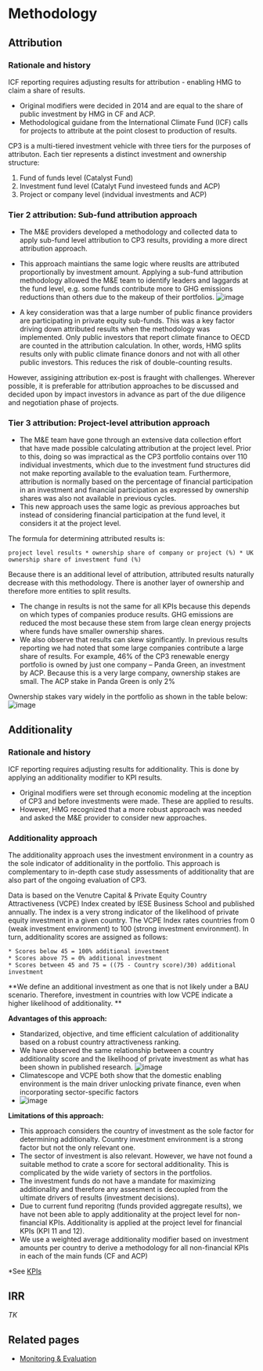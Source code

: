 # Methodology

## Attribution

### Rationale and history
ICF reporting requires adjusting results for attribution - enabling HMG to claim a share of results. 
* Original modifiers were decided in 2014 and are equal to the share of public investment by HMG in CF and ACP. 
* Methodological guidane from the International Climate Fund (ICF) calls for projects to attribute at the point closest to production of results. 

CP3 is a multi-tiered investment vehicle with three tiers for the purposes of attributon. Each tier represents a distinct investment and ownership structure:
1. Fund of funds level (Catalyst Fund)
2. Investment fund level (Catalyt Fund investeed funds and ACP)
3. Project or company level (indvidual investments and ACP)

### Tier 2 attribution: Sub-fund attribution approach
* The M&E providers developed a methodology and collected data to apply sub-fund level attribution to CP3 results, providing a more direct attribution approach. 
* This approach maintians the same logic where reuslts are attributed proportionally by investment amount. Applying a sub-fund attribution methodology allowed the M&E team to identify leaders and laggards at the fund level, e.g. some funds contribute more to GHG emissions reductions than others due to the makeup of their portfolios. 
![image](https://user-images.githubusercontent.com/96526387/147655793-e2c7b600-d158-4d01-b1cd-e91d615b8df0.png)

* A key consideration was that a large number of public finance providers are participating in private equity sub-funds. This was a key factor driving down attributed results when the methodology was implemented. Only public investors that report climate finance to OECD are counted in the attribution calculation. In other, words, HMG splits results only with public climate finance donors and not with all other public investors. This reduces the risk of double-counting results. 

However, assigining attribution ex-post is fraught with challenges. Wherever possible, it is preferable for attribution approaches to be discussed and decided upon by impact investors in advance as part of the due diligence and negotiation phase of projects. 

### Tier 3 attribution: Project-level attribution approach
* The M&E team have gone through an extensive data collection effort that have made possible calculating attribution at the project level. Prior to this, doing so was impractical as the CP3 portfolio contains over 110 individual investments, which due to the investment fund structures did not make reporting available to the evaluation team. Furthermore, attribution is normally based on the percentage of financial participation in an investment and financial participation as expressed by ownership shares was also not available in previous cycles. 
* This new approach uses the same logic as previous approaches but instead of considering financial participation at the fund level, it considers it at the project level.

The formula for determining attributed results is:
```
project level results * ownership share of company or project (%) * UK ownership share of investment fund (%)
```

Because there is an additional level of attribution, attributed results naturally decrease with this methodology. There is another layer of ownership and therefore more entities to split results.
* The change in results is not the same for all KPIs because this depends on which types of companies produce results. GHG emissions are reduced the most because these stem from large clean energy projects where funds have smaller ownership shares. 
* We also observe that results can skew significantly. In previous results reporting we had noted that some large companies contribute a large share of results. For example, 46% of the CP3 renewable energy portfolio is owned by just one company – Panda Green, an investment by ACP. Because this is a very large company, ownership stakes are small. The ACP stake in Panda Green is only 2%

Ownership stakes vary widely in the portfolio as shown in the table below:
![image](https://user-images.githubusercontent.com/96526387/147660215-8294fa00-554a-4592-a5db-8b95a28b1997.png)

## Additionality

### Rationale and history
ICF reporting requires adjusting results for additionality. This is done by applying an additionality modifier to KPI results. 
* Original modifiers were set through economic modeling at the inception of CP3 and before investments were made. These are applied to results. 
* However, HMG recognized that a more robust approach was needed and asked the M&E provider to consider new approaches. 

### Additionality approach
The additionality approach uses the investment environment in a country as the sole indicator of additionality in the portfolio. This approach is complementary to in-depth case study assessments of additionality that are also part of the ongoing evaluation of CP3.

Data is based on the Venutre Capital & Private Equity Country Attractiveness (VCPE) Index created by IESE Business School and published annually. The index is a very strong indicator of the likelihood of private equity investment in a given country. 
The VCPE Index rates countries from 0 (weak investment environment) to 100 (strong investment environment). In turn, additionality scores are assigned as follows:
```
* Scores below 45 = 100% additional investment
* Scores above 75 = 0% additional investment
* Scores between 45 and 75 = ((75 - Country score)/30) additional investment
```

**We define an additional investment as one that is not likely under a BAU scenario. Therefore, investment in countries with low VCPE indicate a higher likelihood of additionality. **

**Advantages of this approach:**
* Standarized, objective, and time efficient calculation of additionality based on a robust country attractiveness ranking. 
* We have observed the same relationship between a country additionality score and the likelihood of private investment as what has been shown in published research.
![image](https://user-images.githubusercontent.com/96526387/147658993-4ea730f7-febb-4f26-9e2d-8aced53b7270.png)
* Climatescope and VCPE both show that the domestic enabling environment is the main driver unlocking private finance, even when incorporating sector-specific factors
* ![image](https://user-images.githubusercontent.com/96526387/147659027-3ba1aa5f-b2cb-4b94-bab9-0ac11cd144fb.png)


**Limitations of this approach:** 
* This approach considers the country of investment as the sole factor for determining additionalty. Country investment environment is a strong factor but not the only relevant one. 
* The sector of investment is also relevant. However, we have not found a suitable method to crate a score for sectoral additionality. This is complicated by the wide variety of sectors in the portfolios. 
* The investment funds do not have a mandate for maximizing additionality and therefore any assesment is decoupled from the ultimate drivers of results (investment decisions).
* Due to current fund reporitng (funds provided aggregate results), we have not been able to apply additionality at the project level for non-financial KPIs. Additionality is applied at the project level for financial KPIs (KPI 11 and 12). 
* We use a weighted average additionality modifier based on investment amounts per country to derive a methodology for all non-financial KPIs in each of the main funds (CF and ACP)

*See [KPIs](docs/m&e.md)

## IRR
*TK*


## Related pages
* [Monitoring & Evaluation](docs/m&e.md)
